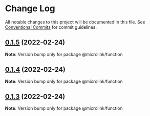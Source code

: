 # Change Log

All notable changes to this project will be documented in this file.
See [Conventional Commits](https://conventionalcommits.org) for commit guidelines.

## [0.1.5](https://github.com/microlinkhq/function/compare/v0.1.4...v0.1.5) (2022-02-24)

**Note:** Version bump only for package @microlink/function





## [0.1.4](https://github.com/microlinkhq/function/compare/v0.1.3...v0.1.4) (2022-02-24)

**Note:** Version bump only for package @microlink/function





## [0.1.3](https://github.com/microlinkhq/function/compare/v0.1.2...v0.1.3) (2022-02-24)

**Note:** Version bump only for package @microlink/function
